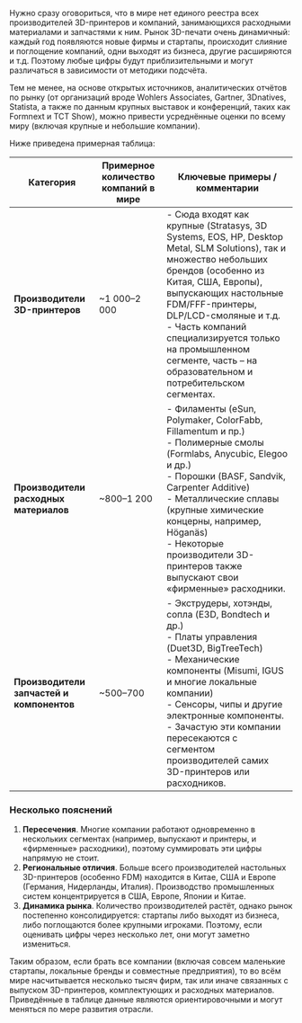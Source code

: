 Нужно сразу оговориться, что в мире нет единого реестра всех производителей 3D-принтеров и компаний, занимающихся расходными материалами и запчастями к ним. Рынок 3D-печати очень динамичный: каждый год появляются новые фирмы и стартапы, происходит слияние и поглощение компаний, одни выходят из бизнеса, другие расширяются и т.д. Поэтому любые цифры будут приблизительными и могут различаться в зависимости от методики подсчёта.

Тем не менее, на основе открытых источников, аналитических отчётов по рынку (от организаций вроде Wohlers Associates, Gartner, 3Dnatives, Statista, а также по данным крупных выставок и конференций, таких как Formnext и TCT Show), можно привести усреднённые оценки по всему миру (включая крупные и небольшие компании).

Ниже приведена примерная таблица:

| Категория                                      | Примерное количество компаний в мире | Ключевые примеры / комментарии                                                                                                                                                                               |
|------------------------------------------------|---------------------------------------|--------------------------------------------------------------------------------------------------------------------------------------------------------------------------------------------------------------|
| **Производители 3D-принтеров**                 | ~1 000–2 000                          | - Сюда входят как крупные (Stratasys, 3D Systems, EOS, HP, Desktop Metal, SLM Solutions), так и множество небольших брендов (особенно из Китая, США, Европы), выпускающих настольные FDM/FFF-принтеры, DLP/LCD-смоляные и т.д.<br>- Часть компаний специализируется только на промышленном сегменте, часть – на образовательном и потребительском сегментах. |
| **Производители расходных материалов**         | ~800–1 200                            | - Филаменты (eSun, Polymaker, ColorFabb, Fillamentum и пр.)<br>- Полимерные смолы (Formlabs, Anycubic, Elegoo и др.)<br>- Порошки (BASF, Sandvik, Carpenter Additive)<br>- Металлические сплавы (крупные химические концерны, например, Höganäs)<br>- Некоторые производители 3D-принтеров также выпускают свои «фирменные» расходники.                                                   |
| **Производители запчастей и компонентов**      | ~500–700                              | - Экструдеры, хотэнды, сопла (E3D, Bondtech и др.)<br>- Платы управления (Duet3D, BigTreeTech)<br>- Механические компоненты (Misumi, IGUS и многие локальные компании)<br>- Сенсоры, чипы и другие электронные компоненты.<br>- Зачастую эти компании пересекаются с сегментом производителей самих 3D-принтеров или расходников.                                            |

### Несколько пояснений
1. **Пересечения**. Многие компании работают одновременно в нескольких сегментах (например, выпускают и принтеры, и «фирменные» расходники), поэтому суммировать эти цифры напрямую не стоит.  
2. **Региональные отличия**. Больше всего производителей настольных 3D-принтеров (особенно FDM) находится в Китае, США и Европе (Германия, Нидерланды, Италия). Производство промышленных систем концентрируется в США, Европе, Японии и Китае.  
3. **Динамика рынка**. Количество производителей растёт, однако рынок постепенно консолидируется: стартапы либо выходят из бизнеса, либо поглощаются более крупными игроками. Поэтому, если оценивать цифры через несколько лет, они могут заметно измениться.  

Таким образом, если брать все компании (включая совсем маленькие стартапы, локальные бренды и совместные предприятия), то во всём мире насчитывается несколько тысяч фирм, так или иначе связанных с выпуском 3D-принтеров, комплектующих и расходных материалов. Приведённые в таблице данные являются ориентировочными и могут меняться по мере развития отрасли.